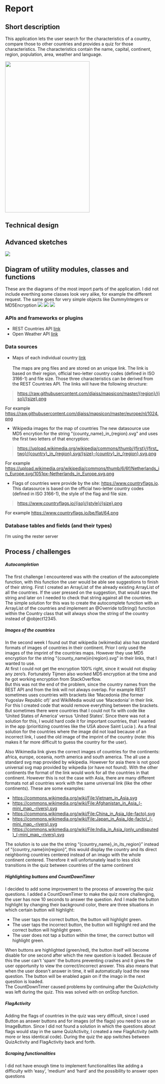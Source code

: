 # Report


## Short description
This application lets the user search for the characteristics of a country, compare those to other countries and provides a quiz for those characteristics. The characteristics contain the name, capital, continent, region, population, area, weather and language.
 
<img src="https://github.com/Kennitos/Countries/blob/master/doc/Screenshot_6.png" width="275" height="490">

## Technical design

## Advanced sketches
![](doc/)

## Diagram of utility modules, classes and functions
These are the diagrams of the most import parts of the application. I did not include everthing some classes look very alike, for example the different request. The same goes for very simple objects like DummyIntegers or MD5Encryption
![](doc/scorediagram.png)
![](doc/countrydiagram.png)
![](doc/quizflagdiagram.png)

### APIs and frameworks or plugins
- REST Countries API [link](https://restcountries.eu/)
- Open Weather API [link](https://openweathermap.org/api)

### Data sources 
- Maps of each individual country [link](https://github.com/djaiss/mapsicon)
<br><br>The maps are png files and are stored on an unique link. The link is based on their region, official two-letter country codes (defined in ISO 3166-1) and file size.
Those three characteristics can be derived from the REST Countries API. The links will have the following structure:
> https://raw.githubusercontent.com/djaiss/mapsicon/master/{region}/{iso}/{size}.png

For example https://raw.githubusercontent.com/djaiss/mapsicon/master/europe/nl/1024.png

- Wikipedia images for the map of countries
The new datasource use MD5 encrytion for the string "{county_name}\_in\_{region}.svg" and uses the first two letters of that encryption:
> https://upload.wikimedia.org/wikipedia/commons/thumb/{first}/{first_two}/{country}_in_{region}.svg/{size}-{country}_in_{region}.svg.png

For example https://upload.wikimedia.org/wikipedia/commons/thumb/6/6f/Netherlands_in_Europe.svg/1051px-Netherlands_in_Europe.svg.png

- Flags of countries were provide by the site: https://www.countryflags.io. This datasource is based on the official two-letter country codes (defined in ISO 3166-1), the style of the flag and file size.
> https://www.countryflags.io/{iso}/{style}/{size}.png

For example https://www.countryflags.io/be/flat/64.png

### Database tables and fields (and their types)
I’m using the rester server


## Process / challenges
##### Autocompletion
The first challenge I encountered was with the creation of the autocomplete function, with this function the user would be able see suggestions to finish of their string. First I created an ArrayList<String> of the already existing ArrayList<Country> of all the countries. If the user pressed on the suggestion, that would save the string and later on I needed to check that string against all the countries. 
The simple solution for this was to create the autocomplete function with an ArrayList<Country> of the countries and implement an @Override toString() function within the Country class that will always show the string of the country instead of @object12345.

##### Images of the countries
In the second week I found out that wikipedia (wikimedia) also has standard formats of images of countries in their continent. Prior I only used the images of the imprint of the countries maps. However they use MD5 encryption for the string "{county_name}_in_{region}.svg" in their links, that I wanted to use. 
<br>At first I could not get the encryption 100% right, since it would not display any zero’s. Fortunately Tijmen also worked MD5 encryption at the time and he got working encryption from StackOverflow. 
<br>But this was not the end of the problem, since the country names from the REST API and from the link will not always overlap. For example REST sometimes uses countries with brackets like ‘Macedonia (the former Yugoslav Republic of)’ and WikiMedia would use ‘Macedonia’ in their link. For this I created code that would remove everything between the brackets. But sometimes there were countries that I could not fix with code like ‘United States of America’ versus ‘United States’. Since there was not a solution for this, I would hard code it for important countries, that I wanted in the app (prioritizing countries like the USA above Saint Lucia ).
As a final solution for the countries where the image did not load because of an incorrect link, I used the old image of the imprint of the country (note: this makes it far more difficult to guess the country for the user).

Also Wikimedia link gives the correct images of countries for the continents: africa, europe, oceania, north america and south america. The all use a standard svg map provided by wikipedia. However for asia there is not good universal svg map provided by wikpedia (or have not found). With the other continents the format of the link would work for all the countries in that continent. However this is not the case with Asia, there are many different formats not all countries work with the same universal link (like the other continents). These are some examples:

- https://commons.wikimedia.org/wiki/File:Vietnam_in_Asia.svg
- https://commons.wikimedia.org/wiki/File:Afghanistan_in_Asia_(-mini_map_-rivers).svg
- https://commons.wikimedia.org/wiki/File:China_in_Asia_(de-facto).svg
- https://commons.wikimedia.org/wiki/File:Japan_in_Asia_(de-facto)_(-mini_map_-rivers).svg
- https://commons.wikimedia.org/wiki/File:India_in_Asia_(only_undisputed)_(-mini_map_-rivers).svg

The solution is to use the the string “{country_name}_in_its_region}” instead of “{country_name}_in_{region}”, this would display the country and its direct neighboring countries centered instead of an imago with the whole continent centered. Therefore it will unfortunately lead to less slick transitions in the quiz between countries of the same continent

##### Highlighting buttons and CountDownTimer
I decided to add some improvement to the process of answering the quiz questions. I added a CountDownTimer to make the quiz more challenging, the user has now 10 seconds to answer the question. And I made the button highlight by changing their background color, there are three situations in which certain button will highlight:
- The user taps the correct button, the button will highlight green.
- The user taps the incorrect button, the button will highlight red and the correct button will highlight green.
- The user does not tap a button within the timer, the correct button will highlight green.

When buttons are highlighted (green/red), the button itself will become disable for one second after which the new question is loaded. Because of this the user can't 'spam' the buttons preventing crashes and it gives the user opportunity to view the correct/incorrect answer. This also means that when the user doesn't answer in time, it will automatically load the new question. The button will be enabled again on if the imago in the next question is loaded.
<br>The CountDownTimer caused problems by continuing after the QuizActivity was left during the quiz. This was solved with on onStop function. 

##### FlagActivity
Adding the flags of countries in the quiz was very difficult, since I used Button as answer buttons and for images (of the flags) you need to use an ImageButton. Since I did not found a solution in which the questions about flags would stay in the same QuizActivity, I created a new FlagActivity (with more or less identical code). During the quiz the app switches between QuizActivity and FlagActivity back and forth.

##### Scraping functionalities
I did not have enough time to implement functionalities like adding a difficulty with ‘easy’, ‘medium’ and ‘hard’ and the possibility to answer open questions  




